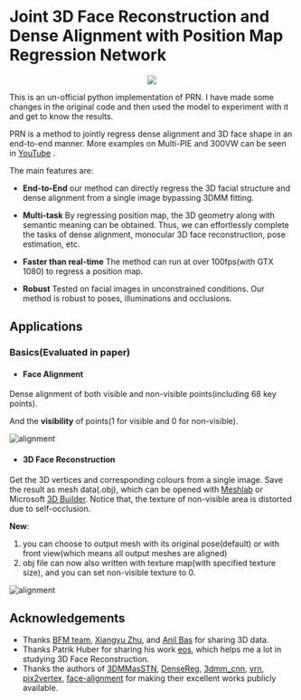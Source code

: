 # Joint 3D Face Reconstruction and Dense Alignment with Position Map Regression Network

<p align="center"> 
<img src="Docs/images/prnet.gif">
</p>



This is an un-official python implementation of PRN. I have made some changes in the original code and then used the model to experiment with it and get to know the results. <br> 

PRN is a method to jointly regress dense alignment and 3D face shape in an end-to-end manner. More examples on Multi-PIE and 300VW can be seen in [YouTube](https://youtu.be/tXTgLSyIha8) .

The main features are:

* **End-to-End**  our method can directly regress the 3D facial structure and dense alignment from a single image bypassing 3DMM fitting.

* **Multi-task**  By regressing position map, the 3D geometry along with semantic meaning can be obtained. Thus, we can effortlessly complete the tasks of dense alignment, monocular 3D face reconstruction, pose estimation, etc.

* **Faster than real-time**  The method can run at over 100fps(with GTX 1080) to regress a position map.

* **Robust** Tested on facial images in unconstrained conditions.  Our method is robust to poses, illuminations and occlusions. 

  

## Applications

### Basics(Evaluated in paper)

* #### Face Alignment

Dense alignment of both visible and non-visible points(including 68 key points). 

And the **visibility** of  points(1 for visible and 0 for non-visible).

![alignment](Docs/images/alignment.jpg)

* #### 3D Face Reconstruction

Get the 3D vertices and corresponding colours from a single image.  Save the result as mesh data(.obj), which can be opened with [Meshlab](http://www.meshlab.net/) or Microsoft [3D Builder](https://developer.microsoft.com/en-us/windows/hardware/3d-print/3d-builder-resources). Notice that, the texture of non-visible area is distorted due to self-occlusion.

**New**: 

1. you can choose to output mesh with its original pose(default) or with front view(which means all output meshes are aligned)
2. obj file can now also written with texture map(with specified texture size), and you can set non-visible texture to 0. 



![alignment](Docs/images/reconstruct.jpg)




## Acknowledgements

- Thanks [BFM team](https://faces.dmi.unibas.ch/bfm/), [Xiangyu Zhu](http://www.cbsr.ia.ac.cn/users/xiangyuzhu/projects/3DDFA/main.htm), and [Anil Bas](https://github.com/anilbas/3DMMasSTN) for sharing 3D data.
- Thanks Patrik Huber for sharing his work  [eos](https://github.com/patrikhuber/eos), which helps me a lot in studying 3D Face Reconstruction.
- Thanks the authors of  [3DMMasSTN](https://github.com/anilbas/3DMMasSTN), [DenseReg](https://github.com/ralpguler/DenseReg), [3dmm_cnn](https://github.com/anhttran/3dmm_cnn), [vrn](https://github.com/AaronJackson/vrn), [pix2vertex](https://github.com/matansel/pix2vertex), [face-alignment](https://github.com/1adrianb/face-alignment) for making their excellent works publicly available. 
